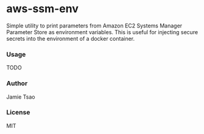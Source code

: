 # aws-ssm-env
Simple utility to print parameters from Amazon EC2 Systems Manager Parameter Store as environment variables. This is useful for injecting secure secrets into the environment of a docker container.

### Usage
TODO

### Author
Jamie Tsao

### License
MIT
